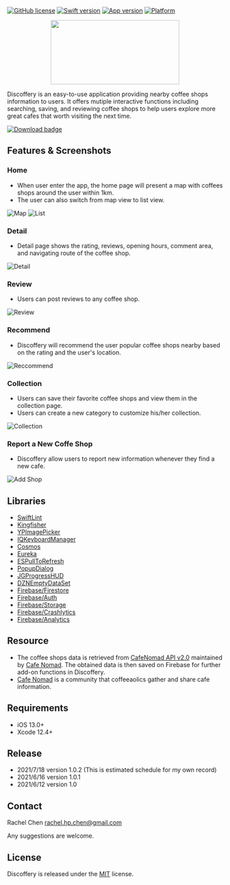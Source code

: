 [![GitHub license](https://img.shields.io/github/license/Naereen/StrapDown.js.svg)](https://github.com/Naereen/StrapDown.js/blob/master/LICENSE)
[![Swift version](https://img.shields.io/badge/Swift-5.0-orange)](https://developer.apple.com/swift/)
[![App version](https://img.shields.io/badge/version-1.0.1-blue)](https://apple.co/3xVk2Aj)
[![Platform](https://img.shields.io/badge/platform-iOS-lightgrey)](https://www.apple.com/tw/ios/ios-14/)

<p align="center">
  <img width="300" height="150" src="https://github.com/rachelpeichen/remote-learning-assignment/blob/main/logo_nobg.png">
</p>

Discoffery is an easy-to-use application providing nearby coffee shops information to users. It offers mutiple interactive functions including searching, saving, and reviewing coffee shops to help users explore more great cafes that worth visiting the next time.

[![Download badge](https://github.com/rachelpeichen/remote-learning-assignment/blob/main/Download_on_the_App_Store_Badge_US-UK_RGB_blk_092917.svg)](https://apple.co/3xVk2Aj)

## Features & Screenshots

### Home
- When user enter the app, the home page will present a map with coffees shops around the user within 1km.
- The user can also switch from map view to list view.

![Map](https://github.com/rachelpeichen/remote-learning-assignment/blob/main/mapclip.gif)
![List](https://github.com/rachelpeichen/remote-learning-assignment/blob/main/listclip.gif)

### Detail
- Detail page shows the rating, reviews, opening hours, comment area, and navigating route of the coffee shop.

![Detail](https://github.com/rachelpeichen/remote-learning-assignment/blob/main/detailclipone.gif)

### Review
- Users can post reviews to any coffee shop.

![Review](https://github.com/rachelpeichen/remote-learning-assignment/blob/main/review.gif)

### Recommend
- Discoffery will recommend the user popular coffee shops nearby based on the rating and the user's location.

![Reccommend](https://github.com/rachelpeichen/remote-learning-assignment/blob/main/recommend.gif)

### Collection
- Users can save their favorite coffee shops and view them in the collection page.
- Users can create a new category to customize his/her collection.

![Collection](https://github.com/rachelpeichen/remote-learning-assignment/blob/main/collection.png)

### Report a New Coffe Shop
- Discoffery allow users to report new information whenever they find a new cafe.

![Add Shop](https://github.com/rachelpeichen/remote-learning-assignment/blob/main/addShop.png)

## Libraries
- [SwiftLint](https://github.com/realm/SwiftLint)
- [Kingfisher](https://github.com/onevcat/Kingfisher)
- [YPImagePicker](https://github.com/Yummypets/YPImagePicker)
- [IQKeyboardManager](https://github.com/hackiftekhar/IQKeyboardManager)
- [Cosmos](https://github.com/evgenyneu/Cosmos)
- [Eureka](https://github.com/xmartlabs/Eureka)
- [ESPullToRefresh](https://github.com/eggswift/pull-to-refresh)
- [PopupDialog](https://github.com/Orderella/PopupDialog)
- [JGProgressHUD](https://github.com/JonasGessner/JGProgressHUD)
- [DZNEmptyDataSet](https://github.com/dzenbot/DZNEmptyDataSet)
- [Firebase/Firestore](https://github.com/firebase/firebase-ios-sdk/tree/master/Firestore)
- [Firebase/Auth](https://github.com/firebase/firebase-ios-sdk/tree/master/Firestore)
- [Firebase/Storage](https://github.com/firebase/firebase-ios-sdk/tree/master/Firestore)
- [Firebase/Crashlytics](https://firebase.google.com/docs/crashlytics)
- [Firebase/Analytics](https://firebase.google.com/docs/analytics)

## Resource
- The coffee shops data is retrieved from [CafeNomad API v2.0](https://cafenomad.tw/api/v1.2/cafes) maintained by [Cafe Nomad](https://cafenomad.tw/). The obtained data is then saved on Firebase for further add-on functions in Discoffery.
- [Cafe Nomad](https://cafenomad.tw/) is a community that coffeeaolics gather and share cafe information.

## Requirements
- iOS 13.0+
- Xcode 12.4+

## Release
- 2021/7/18 version 1.0.2 (This is estimated schedule for my own record)
- 2021/6/16 version 1.0.1
- 2021/6/12 version 1.0

## Contact
Rachel Chen rachel.hp.chen@gmail.com

Any suggestions are welcome.

## License
Discoffery is released under the [MIT](https://github.com/ryanoasis/nerd-fonts/blob/master/LICENSE) license.
